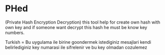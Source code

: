 # PHed
(Private Hash Encryption Decryption) this tool help for create own hash with own key and if someone want decrypt this hash he must be know key numbers.     

Turkish = Bu uygulama ile birine goondermek istediginiz mesajlari kendi belirlediginiz key numarasi ile sifrelenir ve bu key olmadan cozulemez
